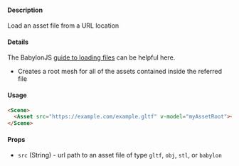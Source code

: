 #### Description

Load an asset file from a URL location

#### Details

The BabylonJS [guide to loading files](https://doc.babylonjs.com/how_to/load_from_any_file_type) can be helpful here.

 - Creates a root mesh for all of the assets contained inside the referred file

#### Usage

```html
<Scene>
  <Asset src="https://example.com/example.gltf" v-model="myAssetRoot"></Asset>
</Scene>
```

#### Props

 - `src` (String) - url path to an asset file of type  `gltf`, `obj`, `stl`, or `babylon`
